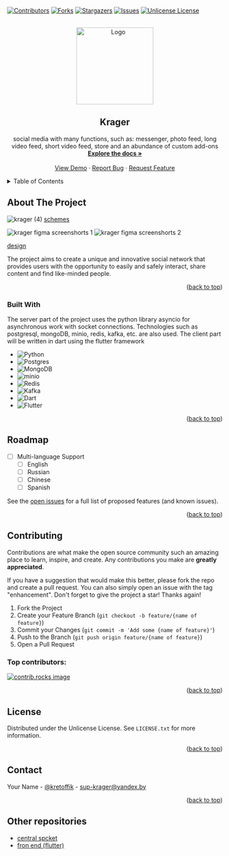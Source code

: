 
<a id="readme-top"></a>

[![Contributors][contributors-shield]][contributors-url]
[![Forks][forks-shield]][forks-url]
[![Stargazers][stars-shield]][stars-url]
[![Issues][issues-shield]][issues-url]
[![Unlicense License][license-shield]][license-url]



<!-- PROJECT LOGO -->
<br />
<div align="center">
  <a href="https://github.com/kretoffer/krager">
    <img src="https://github.com/user-attachments/assets/c6792bd8-6f8a-43df-a6ed-369e054c7fe0" alt="Logo" width="180" height="180">
  </a>

  <h2 align="center">Krager</h2>

  <p align="center">
    social media with many functions, such as: messenger, photo feed, long video feed, short video feed, store and an abundance of custom add-ons
    <br />
    <a href="https://github.com/kretoffer/krager/wiki/standart-API"><strong>Explore the docs »</strong></a>
    <br />
    <br />
    <a href="https://github.com/kretoffer/krager">View Demo</a>
    &middot;
    <a href="https://github.com/kretoffer/krager/issues/new?labels=bug&template=bug-report---.md">Report Bug</a>
    &middot;
    <a href="https://github.com/kretoffer/krager/issues/new?labels=enhancement&template=feature-request---.md">Request Feature</a>
  </p>
</div>



<!-- TABLE OF CONTENTS -->
<details>
  <summary>Table of Contents</summary>
  <ol>
    <li>
      <a href="#about-the-project">About The Project</a>
      <ul>
        <li><a href="#built-with">Built With</a></li>
      </ul>
    </li>
    <li><a href="#roadmap">Roadmap</a></li>
    <li><a href="#contributing">Contributing</a></li>
    <li><a href="#license">License</a></li>
    <li><a href="#contact">Contact</a></li>
    <li><a href="#other-repositories">Other repositories</a></li>
  </ol>
</details>



<!-- ABOUT THE PROJECT -->
## About The Project

<!-- [![Product Name Screen Shot][product-screenshot]](https://example.com) -->
![krager (4)](https://github.com/user-attachments/assets/e33bddca-575d-4da3-9b53-664bb7323268)
[schemes](https://miro.com/app/board/uXjVLHGlJjo=/?share_link_id=995419118977)



![krager figma screenshorts 1](https://github.com/user-attachments/assets/29911e19-9026-43dc-b24a-685610472bea)
![krager figma screenshorts 2](https://github.com/user-attachments/assets/02cf7628-7856-4e5a-b13e-d11e4af9b399)

[design](https://www.figma.com/proto/ekf31UjO1MYS9fpiRzBGuv/krager?node-id=0-1&t=J56MWkFntgHJbjYz-1)


The project aims to create a unique and innovative social network that provides users with the opportunity to easily and safely interact, share content and find like-minded people.

<p align="right">(<a href="#readme-top">back to top</a>)</p>



### Built With

The server part of the project uses the python library asyncio for asynchronous work with socket connections. Technologies such as postgresql, mongoDB, minio, redis, kafka, etc. are also used. The client part will be written in dart using the flutter framework

* ![Python](https://img.shields.io/badge/python-3670A0?style=for-the-badge&logo=python&logoColor=ffdd54)
* ![Postgres](https://img.shields.io/badge/postgres-%23316192.svg?style=for-the-badge&logo=postgresql&logoColor=white)
* ![MongoDB](https://img.shields.io/badge/MongoDB-%234ea94b.svg?style=for-the-badge&logo=mongodb&logoColor=white)
* ![minio](https://img.shields.io/badge/minio-%.svg?style=for-the-badge&logo=minio&logoColor=white)
* ![Redis](https://img.shields.io/badge/redis-%23DD0031.svg?style=for-the-badge&logo=redis&logoColor=white)
* ![Kafka](https://img.shields.io/badge/Kafka-000?style=for-the-badge&logo=apachekafka)
* ![Dart](https://img.shields.io/badge/dart-%230175C2.svg?style=for-the-badge&logo=dart&logoColor=white)
* ![Flutter](https://img.shields.io/badge/Flutter-%2302569B.svg?style=for-the-badge&logo=Flutter&logoColor=white)

<p align="right">(<a href="#readme-top">back to top</a>)</p>




<!-- ROADMAP -->
## Roadmap

- [ ] Multi-language Support
    - [ ] English
    - [ ] Russian 
    - [ ] Chinese
    - [ ] Spanish

See the [open issues](https://github.com/kretoffer/krager/issues) for a full list of proposed features (and known issues).

<p align="right">(<a href="#readme-top">back to top</a>)</p>



<!-- CONTRIBUTING -->
## Contributing

Contributions are what make the open source community such an amazing place to learn, inspire, and create. Any contributions you make are **greatly appreciated**.

If you have a suggestion that would make this better, please fork the repo and create a pull request. You can also simply open an issue with the tag "enhancement".
Don't forget to give the project a star! Thanks again!

1. Fork the Project
2. Create your Feature Branch (`git checkout -b feature/{name of feature}`)
3. Commit your Changes (`git commit -m 'Add some {name of feature}'`)
4. Push to the Branch (`git push origin feature/{name of feature}`)
5. Open a Pull Request

### Top contributors:

<a href="https://github.com/kretoffer/krager/graphs/contributors">
  <img src="https://contrib.rocks/image?repo=kretoffer/krager" alt="contrib.rocks image" />
</a>

<p align="right">(<a href="#readme-top">back to top</a>)</p>



<!-- LICENSE -->
## License

Distributed under the Unlicense License. See `LICENSE.txt` for more information.

<p align="right">(<a href="#readme-top">back to top</a>)</p>



<!-- CONTACT -->
## Contact

Your Name - [@kretoffik](https://t.me/kretoffik) - sup-krager@yandex.by

<p align="right">(<a href="#readme-top">back to top</a>)</p>

## Other repositories
* [central spcket](https://github.com/kretoffer/krager-centralSocket)
* [fron end (flutter)](https://github.com/kretoffer/krager-flutter)

<!-- MARKDOWN LINKS & IMAGES -->
<!-- https://www.markdownguide.org/basic-syntax/#reference-style-links -->
[contributors-shield]: https://img.shields.io/github/contributors/kretoffer/krager
[contributors-url]: https://github.com/kretoffer/krager/graphs/contributors
[forks-shield]: https://img.shields.io/github/forks/kretoffer/krager.svg?style=flat
[forks-url]: https://github.com/kretoffer/krager/network/members
[stars-shield]: https://img.shields.io/github/stars/kretoffer/krager.svg?style=flat
[stars-url]: https://github.com/kretoffer/krager/stargazers
[issues-shield]: https://img.shields.io/github/issues/kretoffer/krager.svg?style=flat
[issues-url]: https://github.com/kretoffer/krager/issues
[license-shield]: https://img.shields.io/github/license/kretoffer/krager.svg?style=flat
[license-url]: https://github.com/kretoffer/krager/blob/master/LICENSE
[product-screenshot]: images/screenshot.png
